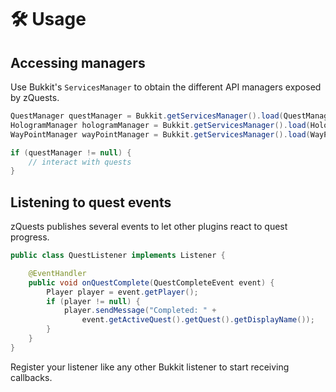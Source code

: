 # 🛠 Usage

## Accessing managers

Use Bukkit's `ServicesManager` to obtain the different API managers exposed by zQuests.

```java
QuestManager questManager = Bukkit.getServicesManager().load(QuestManager.class);
HologramManager hologramManager = Bukkit.getServicesManager().load(HologramManager.class);
WayPointManager wayPointManager = Bukkit.getServicesManager().load(WayPointManager.class);

if (questManager != null) {
    // interact with quests
}
```

## Listening to quest events

zQuests publishes several events to let other plugins react to quest progress.

```java
public class QuestListener implements Listener {

    @EventHandler
    public void onQuestComplete(QuestCompleteEvent event) {
        Player player = event.getPlayer();
        if (player != null) {
            player.sendMessage("Completed: " +
                event.getActiveQuest().getQuest().getDisplayName());
        }
    }
}
```

Register your listener like any other Bukkit listener to start receiving callbacks.
